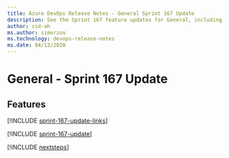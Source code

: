 ```yaml
---
title: Azure DevOps Release Notes - General Sprint 167 Update
description: See the Sprint 167 feature updates for General, including next steps.
author: sid-ah
ms.author: simerzou
ms.technology: devops-release-notes
ms.date: 04/13/2020
---
```


# General - Sprint 167 Update

## Features

[!INCLUDE [sprint-167-update-links](../includes/general/sprint-167-update-links.md)]

[!INCLUDE [sprint-167-update](../includes/general/sprint-167-update.md)]

[!INCLUDE [nextsteps](../includes/nextsteps.md)]